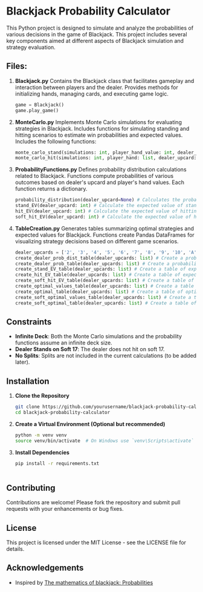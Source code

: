 # Blackjack Probability Calculator

This Python project is designed to simulate and analyze the probabilities of various decisions in the game of Blackjack. This project includes several key components aimed at different aspects of Blackjack simulation and strategy evaluation.

## Files:

1. **Blackjack.py**
   Contains the Blackjack class that facilitates gameplay and interaction between players and the dealer.
   Provides methods for initializing hands, managing cards, and executing game logic.
   ```python
   game = Blackjack()
   game.play_game()

3. **MonteCarlo.py**
   Implements Monte Carlo simulations for evaluating strategies in Blackjack.
   Includes functions for simulating standing and hitting scenarios to estimate win probabilities and expected values.
   Includes the following functions:
   ```python
   monte_carlo_stand(simulations: int, player_hand_value: int, dealer_upcard: int) # Simulate the outcome of standing in blackjack. Returns a float
   monte_carlo_hit(simulations: int, player_hand: list, dealer_upcard: int) # Simulate the outcome of hitting in blackjack. Returns a float
   ```

4. **ProbabilityFunctions.py**
   Defines probability distribution calculations related to Blackjack.
   Functions compute probabilities of various outcomes based on dealer's upcard and player's hand values. Each function returns a dictionary.
   ```python
   probability_distribution(dealer_upcard=None) # Calculates the probability distribution of the dealer depending on the value given. If no value is given, then it calculates the general probability distribution.
   stand_EV(dealer_upcard: int) # Calculate the expected value of standing with a given dealer upcard.
   hit_EV(dealer_upcard: int) # Calculate the expected value of hitting with a given dealer upcard.
   soft_hit_EV(dealer_upcard: int) # Calculate the expected value of hitting with a soft hand (hand containing an ace) and a given dealer upcard.
   ```

6. **TableCreation.py**
   Generates tables summarizing optimal strategies and expected values for Blackjack.
   Functions create Pandas DataFrames for visualizing strategy decisions based on different game scenarios.
   ```python
   dealer_upcards = ['2', '3', '4', '5', '6', '7', '8', '9', '10', 'A']
   create_dealer_prob_dist_table(dealer_upcards: list) # Create a probability distribution table for the dealer's possible outcomes.
   create_dealer_prob_table(dealer_upcards: list) # Create a probability table for the dealer's outcomes.
   create_stand_EV_table(dealer_upcards: list) # Create a table of expected values for standing with each dealer upcard.
   create_hit_EV_table(dealer_upcards: list) # Create a table of expected values for hitting with each dealer upcard.
   create_soft_hit_EV_table(dealer_upcards: list) # Create a table of expected values for hitting with a soft hand and each dealer upcard.
   create_optimal_values_table(dealer_upcards: list) # Create a table of optimal expected values for each dealer upcard.
   create_optimal_table(dealer_upcards: list) # Create a table of optimal moves (Stand or Hit) for each dealer upcard.
   create_soft_optimal_values_table(dealer_upcards: list) # Create a table of optimal expected values for soft hands and each dealer upcard.
   create_soft_optimal_table(dealer_upcards: list) # Create a table of optimal moves (Stand or Hit) for soft hands and each dealer upcard.
   ```
   
## Constraints

- **Infinite Deck**: Both the Monte Carlo simulations and the probability functions assume an infinite deck size.
- **Dealer Stands on Soft 17**: The dealer does not hit on soft 17.
- **No Splits**: Splits are not included in the current calculations (to be added later).

## Installation

1. **Clone the Repository**
   ```sh
   git clone https://github.com/yourusername/blackjack-probability-calculator.git
   cd blackjack-probability-calculator

2. **Create a Virtual Environment (Optional but recommended)**
    ```sh
    python -m venv venv
    source venv/bin/activate  # On Windows use `venv\Scripts\activate`

3. **Install Dependencies**
    ```sh
    pip install -r requirements.txt
  

## Contributing
Contributions are welcome! Please fork the repository and submit pull requests with your enhancements or bug fixes.

## License
This project is licensed under the MIT License - see the LICENSE file for details.

## Acknowledgements
- Inspired by [The mathematics of blackjack: Probabilities](https://probability.infarom.ro/blackjack.html)
